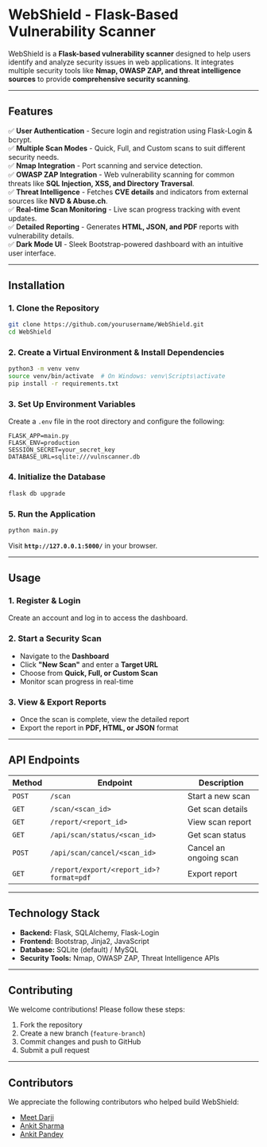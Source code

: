# WebShield - Flask-Based Vulnerability Scanner

WebShield is a **Flask-based vulnerability scanner** designed to help users identify and analyze security issues in web applications. It integrates multiple security tools like **Nmap, OWASP ZAP, and threat intelligence sources** to provide **comprehensive security scanning**.

---

## Features
✅ **User Authentication** - Secure login and registration using Flask-Login & bcrypt.  
✅ **Multiple Scan Modes** - Quick, Full, and Custom scans to suit different security needs.  
✅ **Nmap Integration** - Port scanning and service detection.  
✅ **OWASP ZAP Integration** - Web vulnerability scanning for common threats like **SQL Injection, XSS, and Directory Traversal**.  
✅ **Threat Intelligence** - Fetches **CVE details** and indicators from external sources like **NVD & Abuse.ch**.  
✅ **Real-time Scan Monitoring** - Live scan progress tracking with event updates.  
✅ **Detailed Reporting** - Generates **HTML, JSON, and PDF** reports with vulnerability details.  
✅ **Dark Mode UI** - Sleek Bootstrap-powered dashboard with an intuitive user interface.  

---

## Installation

### **1. Clone the Repository**
```bash
git clone https://github.com/yourusername/WebShield.git
cd WebShield
```

### **2. Create a Virtual Environment & Install Dependencies**
```bash
python3 -m venv venv
source venv/bin/activate  # On Windows: venv\Scripts\activate
pip install -r requirements.txt
```

### **3. Set Up Environment Variables**
Create a `.env` file in the root directory and configure the following:
```
FLASK_APP=main.py
FLASK_ENV=production
SESSION_SECRET=your_secret_key
DATABASE_URL=sqlite:///vulnscanner.db
```

### **4. Initialize the Database**
```bash
flask db upgrade
```

### **5. Run the Application**
```bash
python main.py
```
Visit **`http://127.0.0.1:5000/`** in your browser.

---

## Usage
### **1. Register & Login**
Create an account and log in to access the dashboard.

### **2. Start a Security Scan**
- Navigate to the **Dashboard**
- Click **"New Scan"** and enter a **Target URL**
- Choose from **Quick, Full, or Custom Scan**
- Monitor scan progress in real-time

### **3. View & Export Reports**
- Once the scan is complete, view the detailed report
- Export the report in **PDF, HTML, or JSON** format

---

## API Endpoints
| Method | Endpoint | Description |
|--------|-------------|-------------|
| `POST` | `/scan` | Start a new scan |
| `GET`  | `/scan/<scan_id>` | Get scan details |
| `GET`  | `/report/<report_id>` | View scan report |
| `GET`  | `/api/scan/status/<scan_id>` | Get scan status |
| `POST` | `/api/scan/cancel/<scan_id>` | Cancel an ongoing scan |
| `GET`  | `/report/export/<report_id>?format=pdf` | Export report |

---

## Technology Stack
- **Backend:** Flask, SQLAlchemy, Flask-Login
- **Frontend:** Bootstrap, Jinja2, JavaScript
- **Database:** SQLite (default) / MySQL
- **Security Tools:** Nmap, OWASP ZAP, Threat Intelligence APIs

---

## Contributing
We welcome contributions! Please follow these steps:
1. Fork the repository
2. Create a new branch (`feature-branch`)
3. Commit changes and push to GitHub
4. Submit a pull request

---

## Contributors
We appreciate the following contributors who helped build WebShield:
- [Meet Darji](https://github.com/meetd2005)
- [Ankit Sharma](https://github.com/Ankitsharma8369)
- [Ankit Pandey](https://github.com/ankit-dev-007)





